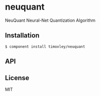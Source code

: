 
# neuquant

  NeuQuant Neural-Net Quantization Algorithm

## Installation

    $ component install timoxley/neuquant

## API

   

## License

  MIT

